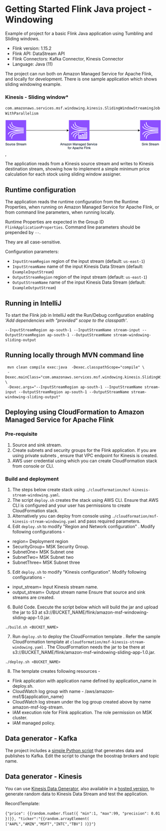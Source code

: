 # Getting Started Flink Java project - Windowing

Example of project for a basic Flink Java application using Tumbling and Sliding windows.

* Flink version: 1.15.2
* Flink API: DataStream API
* Flink Connectors: Kafka Connector, Kinesis Connector
* Language: Java (11)

The project can run both on Amazon Managed Service for Apache Flink, and locally for development.
There is one sample application which shows sliding windowing example.

### Kinesis - Sliding window*
`com.amazonaws.services.msf.windowing.kinesis.SlidingWindowStreamingJobWithParallelism`

![Flink Example](images/flink-kinesis-example.png),

The application reads from a Kinesis source stream and writes to Kinesis destination stream,
showing how to implement a simple minimum price calculation for each stock using sliding window assigner.


## Runtime configuration

The application reads the runtime configuration from the Runtime Properties, when running on Amazon Managed Service for
Apache Flink, or from command line parameters, when running locally.

Runtime Properties are expected in the Group ID `FlinkApplicationProperties`.
Command line parameters should be prepended by `--`.

They are all case-sensitive.

Configuration parameters:

* `InputStreamRegion` region of the input stream (default: `us-east-1`)
* `InputStreamName` name of the input Kinesis Data Stream (default: `ExampleInputStream`)
* `OutputStreamRegion` region of the input stream (default: `us-east-1`)
* `OutputStreamName` name of the input Kinesis Data Stream (default: `ExampleOutputStream`)

## Running in IntelliJ

To start the Flink job in IntelliJ edit the Run/Debug configuration enabling *'Add dependencies with "provided" scope to
the classpath'*.

```
--InputStreamRegion ap-south-1 --InputStreamName stream-input --OutputStreamRegion ap-south-1 --OutputStreamName stream-windowing-sliding-output
```

## Running locally through MVN command line

```
 mvn clean compile exec:java  -Dexec.classpathScope="compile" \
 -Dexec.mainClass="com.amazonaws.services.msf.windowing.kinesis.SlidingWindowStreamingJobWithParallelism" \
 -Dexec.args="--InputStreamRegion ap-south-1 --InputStreamName stream-input --OutputStreamRegion ap-south-1 --OutputStreamName stream-windowing-sliding-output" 

```
## Deploying using CloudFormation to Amazon Managed Service for Apache Flink
### Pre-requisite
1. Source and sink stream. 
2. Create subnets and security groups for the Flink application. If you are using private subnets , ensure that VPC endpoint for Kinesis is created. 
3. AWS user credential using which you can create CloudFormation stack from console or CLI.

### Build and deployment
1. The steps below create stack using `./cloudformation/msf-kinesis-stream-windowing.yaml`.
2. The script `deploy.sh` creates the stack using AWS CLI. Ensure that AWS CLI is configured and your user has permissions to create CloudFormation stack.
3. Alternatively you can deploy from console using `./cloudformation/msf-kinesis-stream-windowing.yaml` and pass required parameters.
4. Edit `deploy.sh` to modify  "Region and Network configuration" . Modify following configurations -
* region= Deployment region
* SecurityGroup= MSK Security Group.
* SubnetOne= MSK Subnet one
* SubnetTwo= MSK Subnet two
* SubnetThree= MSK Subnet three

5. Edit `deploy.sh` to modify "Kinesis configuration". Modify following configurations -
* input_stream= Input Kinesis stream name.
* output_stream= Output stream name
  Ensure that source and sink streams are created.

6. Build Code. Execute the script below which will build the jar and upload the jar to S3 at s3://BUCKET_NAME/flink/amazon-msf-windowing-sliding-app-1.0.jar.
```shell
./build.sh <BUCKET_NAME>
```
7. Run `deploy.sh` to deploy the CloudFormation template . Refer the sample CloudFormation template at `cloudformation/msf-kinesis-stream-windowing.yaml` .
   The CloudFormation needs the jar to be there at s3://BUCKET_NAME/flink/amazon-msf-windowing-sliding-app-1.0.jar.

```
./deploy.sh <BUCKET_NAME> 
```
8. The template creates following resources -
* Flink application with application name defined by application_name in deploy.sh.
* CloudWatch log group with name - /aws/amazon-msf/${application_name}
* CloudWatch log stream under the log group created above by name amazon-msf-log-stream.
* IAM execution role for Flink application. The role permission on MSK cluster.
* IAM managed policy.

## Data generator - Kafka
The project includes a [simple Python script](./data-generator/generator.py) that generates data and publishes
to Kafka. 
Edit the script to change the boostrap brokers and topic name.

## Data generator - Kinesis
You can use [Kinesis Data Generator](https://github.com/awslabs/amazon-kinesis-data-generator),
also available in a [hosted version](https://awslabs.github.io/amazon-kinesis-data-generator/web/producer.html),
to generate random data to Kinesis Data Stream and test the application.

RecordTemplate:

`{"price": {{random.number.float({
"min":1,
"max":99,
"precision": 0.01
})}}, "ticker":"{{random.arrayElement(
["AAPL","AMZN","MSFT","INTC","TBV"]
)}}"}`

